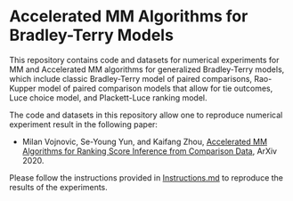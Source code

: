 # Accelerated MM Algorithms for Bradley-Terry Models

This repository contains code and datasets for numerical experiments for MM and Accelerated MM algorithms for generalized Bradley-Terry models, which include classic Bradley-Terry model of paired comparisons, Rao-Kupper model of paired comparison models that allow for tie outcomes, Luce choice model, and Plackett-Luce ranking model. 

The code and datasets in this repository allow one to reproduce numerical experiment result in the following paper:

* Milan Vojnovic, Se-Young Yun, and Kaifang Zhou, [Accelerated MM Algorithms for Ranking Score Inference from Comparison Data](https://arxiv.org/abs/1901.00150), ArXiv 2020.

Please follow the instructions provided in [Instructions.md](https://github.com/GDMMBT/AcceleratedBradleyTerry/blob/master/Instruction.md) to reproduce the results of the experiments.

